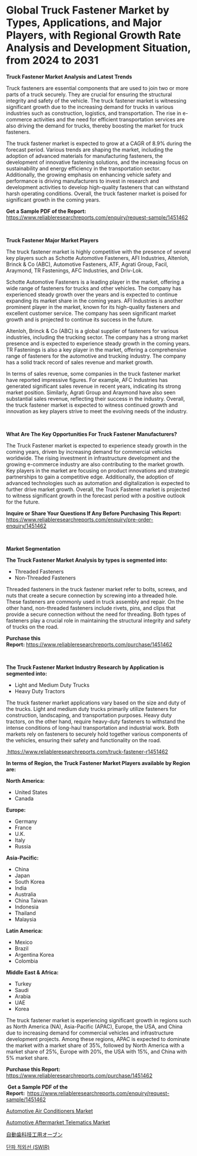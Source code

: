 <p><h1>Global Truck Fastener Market by Types, Applications, and Major Players, with Regional Growth Rate Analysis and Development Situation, from 2024 to 2031</h1></p><p><strong>Truck Fastener Market Analysis and Latest Trends</strong></p>
<p><p>Truck fasteners are essential components that are used to join two or more parts of a truck securely. They are crucial for ensuring the structural integrity and safety of the vehicle. The truck fastener market is witnessing significant growth due to the increasing demand for trucks in various industries such as construction, logistics, and transportation. The rise in e-commerce activities and the need for efficient transportation services are also driving the demand for trucks, thereby boosting the market for truck fasteners.</p><p>The truck fastener market is expected to grow at a CAGR of 8.9% during the forecast period. Various trends are shaping the market, including the adoption of advanced materials for manufacturing fasteners, the development of innovative fastening solutions, and the increasing focus on sustainability and energy efficiency in the transportation sector. Additionally, the growing emphasis on enhancing vehicle safety and performance is driving manufacturers to invest in research and development activities to develop high-quality fasteners that can withstand harsh operating conditions. Overall, the truck fastener market is poised for significant growth in the coming years.</p></p>
<p><strong>Get a Sample PDF of the Report:&nbsp;</strong> <a href="https://www.reliableresearchreports.com/enquiry/request-sample/1451462">https://www.reliableresearchreports.com/enquiry/request-sample/1451462</a></p>
<p>&nbsp;</p>
<p><strong>Truck Fastener Major Market Players</strong></p>
<p><p>The truck fastener market is highly competitive with the presence of several key players such as Schotte Automotive Fasteners, AFI Industries, Altenloh, Brinck & Co (ABC), Automotive Fasteners, ATF, Agrati Group, Facil, Araymond, TR Fastenings, AFC Industries, and Driv-Lok.</p><p>Schotte Automotive Fasteners is a leading player in the market, offering a wide range of fasteners for trucks and other vehicles. The company has experienced steady growth over the years and is expected to continue expanding its market share in the coming years. AFI Industries is another prominent player in the market, known for its high-quality fasteners and excellent customer service. The company has seen significant market growth and is projected to continue its success in the future.</p><p>Altenloh, Brinck & Co (ABC) is a global supplier of fasteners for various industries, including the trucking sector. The company has a strong market presence and is expected to experience steady growth in the coming years. TR Fastenings is also a key player in the market, offering a comprehensive range of fasteners for the automotive and trucking industry. The company has a solid track record of sales revenue and market growth.</p><p>In terms of sales revenue, some companies in the truck fastener market have reported impressive figures. For example, AFC Industries has generated significant sales revenue in recent years, indicating its strong market position. Similarly, Agrati Group and Araymond have also seen substantial sales revenue, reflecting their success in the industry. Overall, the truck fastener market is expected to witness continued growth and innovation as key players strive to meet the evolving needs of the industry.</p></p>
<p>&nbsp;</p>
<p><strong>What Are The Key Opportunities For Truck Fastener Manufacturers?</strong></p>
<p><p>The Truck Fastener market is expected to experience steady growth in the coming years, driven by increasing demand for commercial vehicles worldwide. The rising investment in infrastructure development and the growing e-commerce industry are also contributing to the market growth. Key players in the market are focusing on product innovations and strategic partnerships to gain a competitive edge. Additionally, the adoption of advanced technologies such as automation and digitalization is expected to further drive market growth. Overall, the Truck Fastener market is projected to witness significant growth in the forecast period with a positive outlook for the future.</p></p>
<p><strong>Inquire or Share Your Questions If Any Before Purchasing This Report:</strong> <a href="https://www.reliableresearchreports.com/enquiry/pre-order-enquiry/1451462">https://www.reliableresearchreports.com/enquiry/pre-order-enquiry/1451462</a></p>
<p>&nbsp;</p>
<p><strong>Market Segmentation</strong></p>
<p><strong>The Truck Fastener Market Analysis by types is segmented into:</strong></p>
<p><ul><li>Threaded Fasteners</li><li>Non-Threaded Fasteners</li></ul></p>
<p><p>Threaded fasteners in the truck fastener market refer to bolts, screws, and nuts that create a secure connection by screwing into a threaded hole. These fasteners are commonly used in truck assembly and repair. On the other hand, non-threaded fasteners include rivets, pins, and clips that provide a secure connection without the need for threading. Both types of fasteners play a crucial role in maintaining the structural integrity and safety of trucks on the road.</p></p>
<p><strong>Purchase this Report:&nbsp;</strong><a href="https://www.reliableresearchreports.com/purchase/1451462">https://www.reliableresearchreports.com/purchase/1451462</a></p>
<p>&nbsp;</p>
<p><strong>The Truck Fastener Market Industry Research by Application is segmented into:</strong></p>
<p><ul><li>Light and Medium Duty Trucks</li><li>Heavy Duty Tractors</li></ul></p>
<p><p>The truck fastener market applications vary based on the size and duty of the trucks. Light and medium duty trucks primarily utilize fasteners for construction, landscaping, and transportation purposes. Heavy duty tractors, on the other hand, require heavy-duty fasteners to withstand the intense conditions of long-haul transportation and industrial work. Both markets rely on fasteners to securely hold together various components of the vehicles, ensuring their safety and functionality on the road.</p></p>
<p><a href="https://www.reliableresearchreports.com/truck-fastener-r1451462">&nbsp;https://www.reliableresearchreports.com/truck-fastener-r1451462</a></p>
<p><strong>In terms of Region, the Truck Fastener Market Players available by Region are:</strong></p>
<p>
    <p> <strong> North America: </strong>
        <ul>
            <li>United States</li>
            <li>Canada</li>
        </ul>
        </p> 
    <p> <strong> Europe: </strong>
        <ul>
            <li>Germany</li>
            <li>France</li>
            <li>U.K.</li>
            <li>Italy</li>
            <li>Russia</li>
        </ul>
        </p> 
    <p> <strong> Asia-Pacific: </strong>
        <ul>
            <li>China</li>
            <li>Japan</li>
            <li>South Korea</li>
            <li>India</li>
            <li>Australia</li>
            <li>China Taiwan</li>
            <li>Indonesia</li>
            <li>Thailand</li>
            <li>Malaysia</li>
        </ul>
        </p> 
    <p> <strong> Latin America: </strong>
        <ul>
            <li>Mexico</li>
            <li>Brazil</li>
            <li>Argentina Korea</li>
            <li>Colombia</li>
        </ul>
        </p> 
    <p> <strong> Middle East & Africa: </strong>
        <ul>
            <li>Turkey</li>
            <li>Saudi</li>
            <li>Arabia</li>
            <li>UAE</li>
            <li>Korea</li>
        </ul>
    </p>
    </p>
<p><p>The truck fastener market is experiencing significant growth in regions such as North America (NA), Asia-Pacific (APAC), Europe, the USA, and China due to increasing demand for commercial vehicles and infrastructure development projects. Among these regions, APAC is expected to dominate the market with a market share of 35%, followed by North America with a market share of 25%, Europe with 20%, the USA with 15%, and China with 5% market share.</p></p>
<p><strong>Purchase this Report: </strong><a href="https://www.reliableresearchreports.com/purchase/1451462">https://www.reliableresearchreports.com/purchase/1451462</a></p>
<p>&nbsp;<strong>Get a Sample PDF of the Report:&nbsp;&nbsp;</strong><a href="https://www.reliableresearchreports.com/enquiry/request-sample/1451462">https://www.reliableresearchreports.com/enquiry/request-sample/1451462</a></p>
<p><strong></strong></p>
<p><p><a href="https://github.com/mharielmesa/Market-Research-Report-List-3/blob/main/automotive-air-conditioners-market.md">Automotive Air Conditioners Market</a></p><p><a href="https://github.com/dringals/Market-Research-Report-List-4/blob/main/automotive-aftermarket-telematics-market.md">Automotive Aftermarket Telematics Market</a></p><p><a href="https://github.com/TysonKub/Market-Research-Report-List-1/blob/main/5132099127750.md">自動歯科技工用オーブン</a></p><p><a href="https://github.com/rcabello548/Market-Research-Report-List-1/blob/main/3286997114805.md">단파 적외선 (SWIR)</a></p></p>